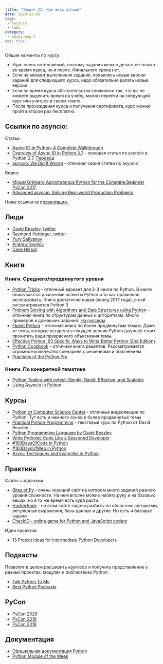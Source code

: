 ```yaml
---
title: "Лекция 23. Как жить дальше"
date: 2020-12-05
tags:
 - lecture
 - labs
category:
 - advpyneng-1
toc: true
---
```


Общие моменты по курсу

* Курс очень интенсивный, поэтому задания можно делать не только во время курса, но и после. Финального срока нет.
* Если на момент выполнения заданий, появились новые версии заданий для следующего курса, надо обязательно делать новые версии.
* Если во время курса обстоятельства сложились так, что вы не можете выделить время на учебу, можно перейти на следующий курс или учиться в своем темпе.
* После прохождения курса и получения сертификата, курс можно пройти второй раз бесплатно.


## Ссылки по asyncio:

Статьи:

* [Async IO in Python: A Complete Walkthrough](https://realpython.com/async-io-python/)
* [Overview of Async IO in Python 3.7](https://stackabuse.com/overview-of-async-io-in-python-3-7/) - хорошая статья по asyncio в Python 3.7. [Перевод](https://webdevblog.ru/obzor-async-io-v-python-3-7/)
* [asyncio: We Did It Wrong](https://www.roguelynn.com/words/asyncio-we-did-it-wrong/) - отличная серия статей по asyncio

Видео:

* [Miguel Grinberg Asynchronous Python for the Complete Beginner PyCon 2017](https://youtu.be/iG6fr81xHKA)
* [Advanced asyncio: Solving Real-world Production Problems](https://www.roguelynn.com/talks/advanced-asyncio/)


Ниже ссылки из [презентации](https://gitpitch.com/natenka/pyneng-slides/advcourse_final).

## Люди

* [David Beazley](https://www.dabeaz.com/), [twitter](https://twitter.com/dabeaz)
* [Raymond Hettinger](https://rhettinger.wordpress.com/category/python/), [twitter](https://twitter.com/raymondh)
* [Yury Selivanov](https://twitter.com/1st1)
* [Andrew Svetlov](https://twitter.com/andrew_svetlov)
* [Dane Hillard](https://twitter.com/easyaspython)


## Книги

### Книги. Среднего/продвинутого уровня

* [Python Tricks](https://www.amazon.com/Python-Tricks-Buffet-Awesome-Features-ebook/dp/B0785Q7GSY) - отличный вариант для 2-3 книги по Python. В книге описываются различные аспекты Python и то как правильно использовать. Книга достаточно новая (конец 2017 года), в ней рассматривается Python 3.
* [Problem Solving with Algorithms and Data Structures using Python](https://runestone.academy/runestone/static/pythonds/index.html) - отличная книга по структурам данных и алгоритмам. Много примеров и домашних заданий. [На русском](http://aliev.me/runestone/)
* [Fluent Python](https://www.amazon.com/gp/product/1491946008/) - отличная книга по более продвинутым темам. Даже те темы, которые устарели в текущей версии Python (asyncio) стоит прочитать ради прекрасного объяснения темы.
* [Effective Python: 90 Specific Ways to Write Better Python (2nd Edition)](https://www.amazon.com/Effective-Python-Specific-Software-Development/dp/0134853989/).
* [Python Cookbook](https://www.amazon.com/gp/product/1449340377/) - отличная книга рецептов. Рассматривается огромное количество сценариев с решениями и пояснением.
* [Practices of the Python Pro](https://thepythonpro.com/)


### Книги. По конкретной тематике

* [Python Testing with pytest: Simple, Rapid, Effective, and Scalable](https://www.amazon.com/Python-Testing-pytest-Effective-Scalable/dp/1680502409/)
* [Using Asyncio in Python](https://www.amazon.com/Using-Asyncio-Python-Understanding-Asynchronous/dp/1492075337/)

## Курсы

* [Python от Computer Science Center](https://www.youtube.com/playlist?list=PLlb7e2G7aSpTTNp7HBYzCBByaE1h54ruW) - отличные видеолекции по Python. Тут есть и немного основ и более продвинутые темы
* [Practical Python Programming](https://dabeaz-course.github.io/practical-python/Notes/Contents.html) - текстовый курс по Python от David Beazley
* [Python Programming Language by David Beazley](https://www.oreilly.com/library/view/python-programming-language/9780134217314/)
* [Write Pythonic Code Like a Seasoned Developer](https://training.talkpython.fm/courses/explore_pythonic_code/write-pythonic-code-like-a-seasoned-developer)
* [#100DaysOfCode in Python](https://training.talkpython.fm/courses/explore_100days_in_python/100-days-of-code-in-python)
* [#100DaysOfWeb in Python](https://training.talkpython.fm/courses/explore_100days_web/100-days-of-web-in-python)
* [Async Techniques and Examples in Python](https://training.talkpython.fm/courses/explore_async_python/async-in-python-with-threading-and-multiprocessing)

## Практика

Сайты с задачами

* [Bites of Py](https://codechalleng.es/bites/) - очень хороший сайт на котором много заданий разного уровня сложности. На нем вполне можно набить руку и на базовых вещах, но в то же время есть куда расти
* [HackerRank](https://www.hackerrank.com/) - на этом сайте задачи разбиты по областям: алгоритмы, регулярные выражения, базы данных и другие. Но есть и базовые задачи 
* [CheckIO - online game for Python and JavaScript coders](https://checkio.org/)

Идеи проектов:

* [13 Project Ideas for Intermediate Python Developers](https://realpython.com/intermediate-python-project-ideas/)

## Подкасты

Позволят в целом расширить кругозор и получить представление о разных проектах, модулях и библиотеках Python:

* [Talk Python To Me](https://talkpython.fm/)
* [Best Python Podcasts](https://www.fullstackpython.com/best-python-podcasts.html)

## PyCon

* [PyCon 2020](https://www.youtube.com/c/PyCon2020/videos?view=0&sort=p&flow=grid)
* [PyCon 2019](https://www.youtube.com/channel/UCxs2IIVXaEHHA4BtTiWZ2mQ/videos?view=0&sort=p&flow=grid)
* [PyCon 2018](https://www.youtube.com/channel/UCsX05-2sVSH7Nx3zuk3NYuQ/videos?view=0&sort=p&flow=grid)

## Документация

* [Официальная документация Python](https://docs.python.org/3/index.html)
* [Python Module of the Week](https://pymotw.com/3/index.html)

